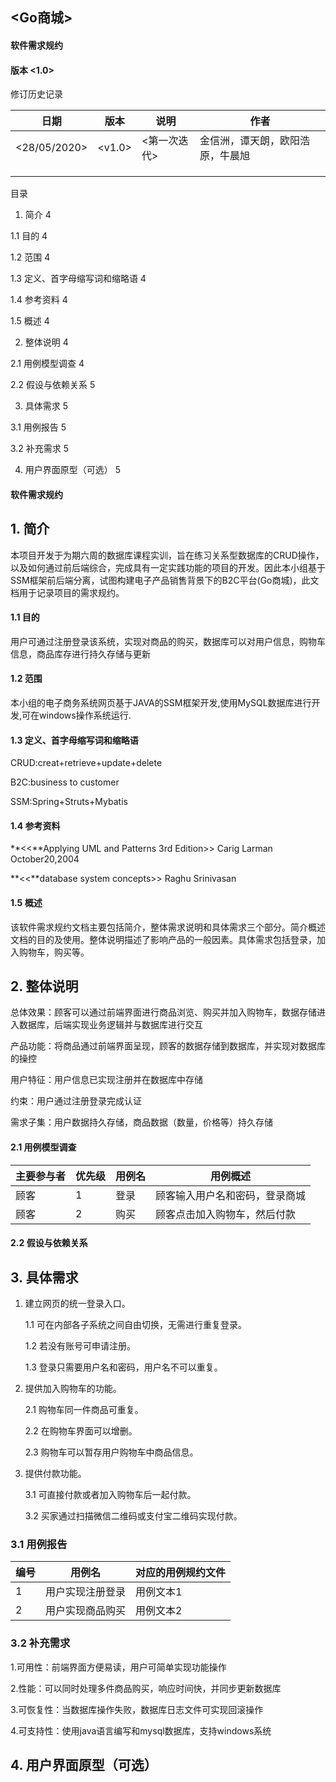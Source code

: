 ## <Go商城>

#### 软件需求规约 

#### 版本 <1.0>

修订历史记录

| **日期**     | **版本** | **说明**     | **作者**                         |
| ------------ | -------- | ------------ | -------------------------------- |
| <28/05/2020> | <v1.0>   | <第一次迭代> | 金信洲，谭天朗，欧阳浩原，牛晨旭 |
|              |          |              |                                  |
|              |          |              |                                  |
|              |          |              |                                  |

目录

1. 简介    4

1.1  目的    4

1.2  范围    4

1.3  定义、首字母缩写词和缩略语  4

1.4  参考资料    4

1.5  概述    4

2. 整体说明    4

2.1  用例模型调查    4

2.2  假设与依赖关系  5

3. 具体需求    5

3.1  用例报告    5

3.2  补充需求    5

4. 用户界面原型（可选）    5



#### 软件需求规约 

## 1.  简介

  本项目开发于为期六周的数据库课程实训，旨在练习关系型数据库的CRUD操作，以及如何通过前后端综合，完成具有一定实践功能的项目的开发。因此本小组基于SSM框架前后端分离，试图构建电子产品销售背景下的B2C平台(Go商城)，此文档用于记录项目的需求规约。

#### 1.1  目的

   用户可通过注册登录该系统，实现对商品的购买，数据库可以对用户信息，购物车信息，商品库存进行持久存储与更新

 

#### 1.2  范围

本小组的电子商务系统网页基于JAVA的SSM框架开发,使用MySQL数据库进行开发,可在windows操作系统运行.

 

#### 1.3  定义、首字母缩写词和缩略语

CRUD:creat+retrieve+update+delete

B2C:business to customer

SSM:Spring+Struts+Mybatis



#### 1.4  参考资料

   **<<**Applying UML and Patterns 3rd Edition>>  Carig Larman October20,2004

   **<<**database system concepts>> Raghu Srinivasan 



#### 1.5  概述 

该软件需求规约文档主要包括简介，整体需求说明和具体需求三个部分。简介概述文档的目的及使用。整体说明描述了影响产品的一般因素。具体需求包括登录，加入购物车，购买等。



## 2.  整体说明

总体效果：顾客可以通过前端界面进行商品浏览、购买并加入购物车，数据存储进入数据库，后端实现业务逻辑并与数据库进行交互

产品功能：将商品通过前端界面呈现，顾客的数据存储到数据库，并实现对数据库的操控

用户特征：用户信息已实现注册并在数据库中存储

约束：用户通过注册登录完成认证

需求子集：用户数据持久存储，商品数据（数量，价格等）持久存储

#### 2.1  用例模型调查

| **主要参与者** | **优先级** | **用例名** | **用例概述**                   |
| -------------- | ---------- | ---------- | ------------------------------ |
| 顾客           | 1          | 登录       | 顾客输入用户名和密码，登录商城 |
| 顾客           | 2          | 购买       | 顾客点击加入购物车，然后付款   |



#### 2.2  假设与依赖关系



## 3.  具体需求

1. 建立网页的统一登录入口。

	1.1 可在内部各子系统之间自由切换，无需进行重复登录。

	1.2 若没有账号可申请注册。

	1.3 登录只需要用户名和密码，用户名不可以重复。

2. 提供加入购物车的功能。

	2.1 购物车同一件商品可重复。

	2.2 在购物车界面可以增删。

	2.3 购物车可以暂存用户购物车中商品信息。

3. 提供付款功能。

	3.1 可直接付款或者加入购物车后一起付款。

	3.2 买家通过扫描微信二维码或支付宝二维码实现付款。

### 3.1  用例报告

| **编号** | **用例名**       | **对应的用例规约文件** |
| -------- | ---------------- | ---------------------- |
| 1        | 用户实现注册登录 | 用例文本1              |
| 2        | 用户实现商品购买 | 用例文本2              |



### 3.2  补充需求

1.可用性：前端界面方便易读，用户可简单实现功能操作

2.性能：可以同时处理多件商品购买，响应时间快，并同步更新数据库

3.可恢复性：当数据库操作失败，数据库日志文件可实现回滚操作

4.可支持性：使用java语言编写和mysql数据库，支持windows系统



## 4.  用户界面原型（可选）

 